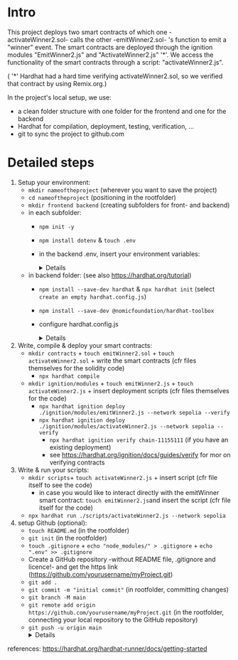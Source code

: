 # Intro
This project deploys two smart contracts of which one -activateWinner2.sol- calls the other -emitWinner2.sol- 's function to emit a "winner" event. The smart contracts are deployed through the ignition modules "EmitWinner2.js" and "ActivateWinner2.js" '*'. We access the functionality of the smart contracts through a script: "activateWinner2.js". 

( '*' Hardhat had a hard time verifying activateWinner2.sol, so we verified that contract by using Remix.org.)

In the project's local setup, we use:
* a clean folder structure with one folder for the frontend and one for the backend
* Hardhat for compilation, deployment, testing, verification, ...
* git to sync the project to github.com

# Detailed steps
1. Setup your environment:
    * `mkdir nameoftheproject` (wherever you want to save the project)
    * `cd nameoftheproject` (positioning in the rootfolder)
    * `mkdir frontend backend` (creating subfolders for front- and backend)
    * in each subfolder:
        * `npm init -y`
        * `npm install dotenv` & `touch .env`
        * in the backend .env, insert your environment variables:
            <details>

                RPC_URL=insertblockchainnodeurl  
                PRIVATE_KEY=insertprivatekey 
                ETHSCAN_API=insertapikey
            </details>
    * in backend folder: (see also https://hardhat.org/tutorial)
        * `npm install --save-dev hardhat` & `npx hardhat init` (select `create an empty hardhat.config.js`)
        * `npm install --save-dev @nomicfoundation/hardhat-toolbox`
        * configure hardhat.config.js
            <details>

                require("@nomicfoundation/hardhat-toolbox");
                require("dotenv").config();

                /** @type import('hardhat/config').HardhatUserConfig */
                module.exports = {
                    solidity: "0.8.24",
                    networks: {
                        sepolia: {
                            url: process.env.RPC_URL,
                            accounts: [process.env.PRIVATE_KEY]
                        }
                    },
                    etherscan: {
                        apiKey: process.env.ETHSCAN_API,
                    },
                };
            </details>
2. Write, compile & deploy your smart contracts:        
    * `mkdir contracts` + `touch emitWinner2.sol` + `touch activateWinner2.sol` + write the smart contracts (cfr files themselves for the solidity code)
        * `npx hardhat compile`
    * `mkdir ignition/modules` + `touch emitWinner2.js` + `touch activateWinner2.js` + insert deployment scripts (cfr files themselves for the code)
        * `npx hardhat ignition deploy ./ignition/modules/emitWinner2.js --network sepolia --verify`
        * `npx hardhat ignition deploy ./ignition/modules/activateWinner2.js --network sepolia --verify`
            * `npx hardhat ignition verify chain-11155111` (if you have an existing deployment)
            * see https://hardhat.org/ignition/docs/guides/verify for mor on verifying contracts
3. Write & run your scripts:        
    * `mkdir scripts`+ `touch activateWinner2.js` + insert script (cfr file itself to see the code)
        * in case you would like to interact directly with the emitWinner smart contract: `touch emitWinner2.js`and insert the script (cfr file itself for the code)
    * `npx hardhat run ./scripts/activateWinner2.js --network sepolia`
4. setup Github (optional):
    * `touch README.md` (in the rootfolder)
    * `git init` (in the rootfolder)
    * `touch .gitignore` + `echo "node_modules/" > .gitignore` + `echo ".env" >> .gitignore`
    * Create a GitHub repository -without README file, .gitignore and licence!- and get the https link (https://github.com/yourusername/myProject.git)
    * `git add .`
    * `git commit -m "initial commit"` (in rootfolder, committing changes)
    * `git branch -M main`
    * `git remote add origin https://github.com/yourusername/myProject.git` (in the rootfolder, connecting your local repository to the GitHub repository)
    * `git push -u origin main`
        <details>
            push to github. This command pushes your main branch to your remote repository (alias origin), and the -u flag sets the upstream for your branch, which means in the future, you can simply use git push without specifying the branch.
        </details>
 
references: https://hardhat.org/hardhat-runner/docs/getting-started
